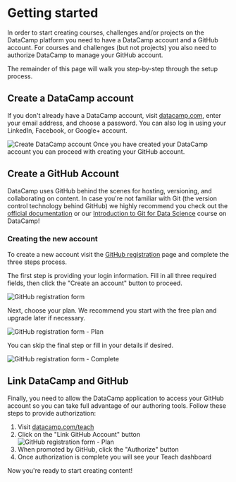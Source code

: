# Getting started

In order to start creating courses, challenges and/or projects on the DataCamp platform you need to have a DataCamp account and a GitHub account. For courses and challenges (but not projects) you also need to authorize DataCamp to manage your GitHub account.

The remainder of this page will walk you step-by-step through the setup process.

## Create a DataCamp account

If you don't already have a DataCamp account, visit [datacamp.com](https://www.datacamp.com/), enter your email address, and choose a password. You can also log in using your LinkedIn, Facebook, or Google+ account.

![Create DataCamp account](/images/prerequisites/create-datacamp-account.png)
Once you have created your DataCamp account you can proceed with creating your GitHub account.

## Create a GitHub Account

DataCamp uses GitHub behind the scenes for hosting, versioning, and collaborating on content. In case you're not familiar with Git (the version control technology behind GitHub) we highly recommend you check out the [official documentation](https://git-scm.com/documentation) or our [Introduction to Git for Data Science](https://www.datacamp.com/courses/introduction-to-git-for-data-science) course on DataCamp!

### Creating the new account

To create a new account visit the [GitHub registration](https://github.com/join?source=header-home) page and complete the three steps process.

The first step is providing your login information. Fill in all three required fields, then click the "Create an account" button to proceed.

![GitHub registration form](/images/prerequisites/1-join-github.png)

Next, choose your plan. We recommend you start with the free plan and upgrade later if necessary.

![GitHub registration form - Plan](/images/prerequisites/2-select-github-plan.png)

You can skip the final step or fill in your details if desired.

![GitHub registration form - Complete](/images/prerequisites/3-complete-github.png)

## Link DataCamp and GitHub

Finally, you need to allow the DataCamp application to access your GitHub account so you can take full advantage of our authoring tools. Follow these steps to provide authorization:

1. Visit [datacamp.com/teach](https://www.datacamp.com/teach)
2. Click on the "Link GitHub Account" button
![GitHub registration form - Plan](/images/prerequisites/link-teach-authorize-github.png)
3. When promoted by GitHub, click the "Authorize" button
4. Once authorization is complete you will see your Teach dashboard

Now you're ready to start creating content!
